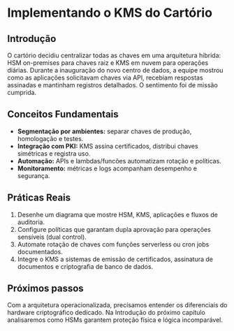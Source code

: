 # Implementando o KMS do Cartório

## Introdução

O cartório decidiu centralizar todas as chaves em uma arquitetura híbrida: HSM on-premises para chaves raiz e KMS em nuvem para operações diárias. Durante a inauguração do novo centro de dados, a equipe mostrou como as aplicações solicitavam chaves via API, recebiam respostas assinadas e mantinham registros detalhados. O sentimento foi de missão cumprida.

## Conceitos Fundamentais

- **Segmentação por ambientes:** separar chaves de produção, homologação e testes.
- **Integração com PKI:** KMS assina certificados, distribui chaves simétricas e registra uso.
- **Automação:** APIs e lambdas/funcões automatizam rotação e políticas.
- **Monitoramento:** métricas e logs acompanham desempenho e segurança.

## Práticas Reais

1. Desenhe um diagrama que mostre HSM, KMS, aplicações e fluxos de auditoria.
2. Configure políticas que garantam dupla aprovação para operações sensíveis (dual control).
3. Automate rotação de chaves com funções serverless ou cron jobs documentados.
4. Integre o KMS a sistemas de emissão de certificados, assinatura de documentos e criptografia de banco de dados.

## Próximos passos

Com a arquitetura operacionalizada, precisamos entender os diferenciais do hardware criptográfico dedicado. Na Introdução do próximo capítulo analisaremos como HSMs garantem proteção física e lógica incomparável.
